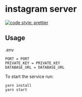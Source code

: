 # instagram server

[![code style: prettier](https://img.shields.io/badge/code_style-prettier-ff69b4.svg?style=flat-square)](https://github.com/prettier/prettier)

## Usage

.env

	PORT = PORT
    PRIVATE_KEY = PRIVATE_KEY
	DATABASE_URL = DATABASE_URL
	
To start the service run:
	
	yarn install
	yarn start